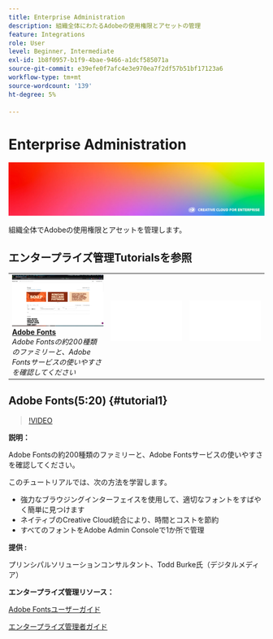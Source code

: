 ```yaml
---
title: Enterprise Administration
description: 組織全体にわたるAdobeの使用権限とアセットの管理
feature: Integrations
role: User
level: Beginner, Intermediate
exl-id: 1b8f0957-b1f9-4bae-9466-a1dcf585071a
source-git-commit: e39efe0f7afc4e3e970ea7f2df57b51bf17123a6
workflow-type: tm+mt
source-wordcount: '139'
ht-degree: 5%

---
```


# Enterprise Administration

![チュートリアルのヒーロー画像](../assets/hero_cce.jpg)

組織全体でAdobeの使用権限とアセットを管理します。

## エンタープライズ管理Tutorialsを参照

<table style="table-layout:fixed">
<tr>
 <td>
   <a href="enterprise.md#tutorial1">
      <img alt="Adobe Fonts" src="../assets/fonts_burke_thumbnail.jpg" />
   </a>
    <div>
   <a href="enterprise.md#tutorial1"><strong>Adobe Fonts</strong></a>
    </div>
    <em>Adobe Fontsの約200種類のファミリーと、Adobe Fontsサービスの使いやすさを確認してください</em>
    <br>
  </td>
  <td>
    <img alt="スペーサー" src="../assets/Whitespacer.png" />
    <div>
    <br>
  </td>
  <td>
    <img alt="スペーサー" src="../assets/Whitespacer.png" />
    <div>
    <br>
  </td>
</tr>
</table>

## Adobe Fonts(5:20) {#tutorial1}

>[!VIDEO](https://video.tv.adobe.com/v/328226?hidetitle=true)

**説明：**

Adobe Fontsの約200種類のファミリーと、Adobe Fontsサービスの使いやすさを確認してください。

このチュートリアルでは、次の方法を学習します。
* 強力なブラウジングインターフェイスを使用して、適切なフォントをすばやく簡単に見つけます
* ネイティブのCreative Cloud統合により、時間とコストを節約
* すべてのフォントをAdobe Admin Consoleで1か所で管理

**提供 :**

プリンシパルソリューションコンサルタント、Todd Burke氏（デジタルメディア）

**エンタープライズ管理リソース：**

[Adobe Fontsユーザーガイド](https://helpx.adobe.com/fonts/user-guide.html)

[エンタープライズ管理者ガイド](https://helpx.adobe.com/enterprise/admin-guide.html)
